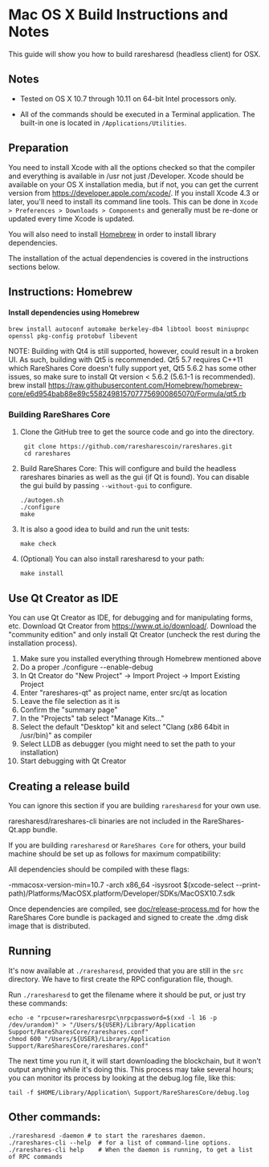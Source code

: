 Mac OS X Build Instructions and Notes
====================================
This guide will show you how to build raresharesd (headless client) for OSX.

Notes
-----

* Tested on OS X 10.7 through 10.11 on 64-bit Intel processors only.

* All of the commands should be executed in a Terminal application. The
built-in one is located in `/Applications/Utilities`.

Preparation
-----------

You need to install Xcode with all the options checked so that the compiler
and everything is available in /usr not just /Developer. Xcode should be
available on your OS X installation media, but if not, you can get the
current version from https://developer.apple.com/xcode/. If you install
Xcode 4.3 or later, you'll need to install its command line tools. This can
be done in `Xcode > Preferences > Downloads > Components` and generally must
be re-done or updated every time Xcode is updated.

You will also need to install [Homebrew](http://brew.sh) in order to install library
dependencies.

The installation of the actual dependencies is covered in the instructions
sections below.

Instructions: Homebrew
----------------------

#### Install dependencies using Homebrew

    brew install autoconf automake berkeley-db4 libtool boost miniupnpc openssl pkg-config protobuf libevent

NOTE: Building with Qt4 is still supported, however, could result in a broken UI. As such, building with Qt5 is recommended. Qt5 5.7 requires C++11 which RareShares Core doesn't fully support yet, Qt5 5.6.2 has some other issues, so make sure to install Qt version < 5.6.2 (5.6.1-1 is recommended).
    brew install https://raw.githubusercontent.com/Homebrew/homebrew-core/e6d954bab88e89c5582498157077756900865070/Formula/qt5.rb

### Building RareShares Core

1. Clone the GitHub tree to get the source code and go into the directory.

        git clone https://github.com/raresharescoin/rareshares.git
        cd rareshares

2.  Build RareShares Core:
    This will configure and build the headless rareshares binaries as well as the gui (if Qt is found).
    You can disable the gui build by passing `--without-gui` to configure.

        ./autogen.sh
        ./configure
        make

3.  It is also a good idea to build and run the unit tests:

        make check

4.  (Optional) You can also install raresharesd to your path:

        make install

Use Qt Creator as IDE
------------------------
You can use Qt Creator as IDE, for debugging and for manipulating forms, etc.
Download Qt Creator from https://www.qt.io/download/. Download the "community edition" and only install Qt Creator (uncheck the rest during the installation process).

1. Make sure you installed everything through Homebrew mentioned above
2. Do a proper ./configure --enable-debug
3. In Qt Creator do "New Project" -> Import Project -> Import Existing Project
4. Enter "rareshares-qt" as project name, enter src/qt as location
5. Leave the file selection as it is
6. Confirm the "summary page"
7. In the "Projects" tab select "Manage Kits..."
8. Select the default "Desktop" kit and select "Clang (x86 64bit in /usr/bin)" as compiler
9. Select LLDB as debugger (you might need to set the path to your installation)
10. Start debugging with Qt Creator

Creating a release build
------------------------
You can ignore this section if you are building `raresharesd` for your own use.

raresharesd/rareshares-cli binaries are not included in the RareShares-Qt.app bundle.

If you are building `raresharesd` or `RareShares Core` for others, your build machine should be set up
as follows for maximum compatibility:

All dependencies should be compiled with these flags:

 -mmacosx-version-min=10.7
 -arch x86_64
 -isysroot $(xcode-select --print-path)/Platforms/MacOSX.platform/Developer/SDKs/MacOSX10.7.sdk

Once dependencies are compiled, see [doc/release-process.md](release-process.md) for how the RareShares Core
bundle is packaged and signed to create the .dmg disk image that is distributed.

Running
-------

It's now available at `./raresharesd`, provided that you are still in the `src`
directory. We have to first create the RPC configuration file, though.

Run `./raresharesd` to get the filename where it should be put, or just try these
commands:

    echo -e "rpcuser=raresharesrpc\nrpcpassword=$(xxd -l 16 -p /dev/urandom)" > "/Users/${USER}/Library/Application Support/RareSharesCore/rareshares.conf"
    chmod 600 "/Users/${USER}/Library/Application Support/RareSharesCore/rareshares.conf"

The next time you run it, it will start downloading the blockchain, but it won't
output anything while it's doing this. This process may take several hours;
you can monitor its process by looking at the debug.log file, like this:

    tail -f $HOME/Library/Application\ Support/RareSharesCore/debug.log

Other commands:
-------

    ./raresharesd -daemon # to start the rareshares daemon.
    ./rareshares-cli --help  # for a list of command-line options.
    ./rareshares-cli help    # When the daemon is running, to get a list of RPC commands
